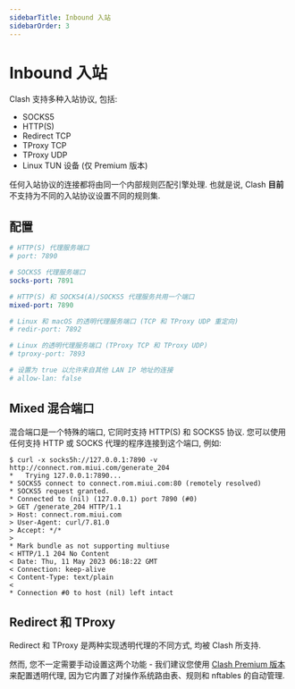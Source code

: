```yaml
---
sidebarTitle: Inbound 入站
sidebarOrder: 3
---
```


# Inbound 入站

Clash 支持多种入站协议, 包括:

- SOCKS5
- HTTP(S)
- Redirect TCP
- TProxy TCP
- TProxy UDP
- Linux TUN 设备 (仅 Premium 版本)

任何入站协议的连接都将由同一个内部规则匹配引擎处理. 也就是说, Clash **目前**不支持为不同的入站协议设置不同的规则集.

## 配置

```yaml
# HTTP(S) 代理服务端口
# port: 7890

# SOCKS5 代理服务端口
socks-port: 7891

# HTTP(S) 和 SOCKS4(A)/SOCKS5 代理服务共用一个端口
mixed-port: 7890

# Linux 和 macOS 的透明代理服务端口 (TCP 和 TProxy UDP 重定向)
# redir-port: 7892

# Linux 的透明代理服务端口 (TProxy TCP 和 TProxy UDP)
# tproxy-port: 7893

# 设置为 true 以允许来自其他 LAN IP 地址的连接
# allow-lan: false
```

## Mixed 混合端口

混合端口是一个特殊的端口, 它同时支持 HTTP(S) 和 SOCKS5 协议. 您可以使用任何支持 HTTP 或 SOCKS 代理的程序连接到这个端口, 例如:

```shell
$ curl -x socks5h://127.0.0.1:7890 -v http://connect.rom.miui.com/generate_204
*   Trying 127.0.0.1:7890...
* SOCKS5 connect to connect.rom.miui.com:80 (remotely resolved)
* SOCKS5 request granted.
* Connected to (nil) (127.0.0.1) port 7890 (#0)
> GET /generate_204 HTTP/1.1
> Host: connect.rom.miui.com
> User-Agent: curl/7.81.0
> Accept: */*
>
* Mark bundle as not supporting multiuse
< HTTP/1.1 204 No Content
< Date: Thu, 11 May 2023 06:18:22 GMT
< Connection: keep-alive
< Content-Type: text/plain
<
* Connection #0 to host (nil) left intact
```

## Redirect 和 TProxy

Redirect 和 TProxy 是两种实现透明代理的不同方式, 均被 Clash 所支持.

然而, 您不一定需要手动设置这两个功能 - 我们建议您使用 [Clash Premium 版本](/zh_CN/premium/introduction) 来配置透明代理, 因为它内置了对操作系统路由表、规则和 nftables 的自动管理.

